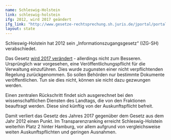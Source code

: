 ```yaml
---
name: Schleswig-Holstein
link: schleswig-holstein
ifg: 2012, wird 2017 geändert
ifg_link: "http://www.gesetze-rechtsprechung.sh.juris.de/jportal/portal/t/gx/page/bsshoprod.psml?pid=Dokumentanzeige&showdoccase=1&js_peid=Trefferliste&documentnumber=1&numberofresults=1&fromdoctodoc=yes&doc.id=jlr-InfoZGSHrahmen&doc.part=X&doc.price=0.0#focuspoint"
layout: state
---
```

Schleswig-Holstein hat 2012 sein „Informationszugangsgesetz“ (IZG-SH) verabschiedet.

Das Gesetz [wird 2017 verändert](http://www.landtag.ltsh.de/infothek/wahl18/drucks/5300/drucksache-18-5325.pdf) - allerdings nicht zum Besseren. Ursprünglich war vorgesehen, eine Veröffentlichungspflicht für die Verwaltung einzuführen. Dies wurde zugunsten einer nicht verpflichtenden Regelung zurückgenommen. So sollen Behörden nur bestimmte Dokumente veröffentlichen. Tun sie dies nicht, können sie nicht dazu gezwungen werden. 

Einen zentralen Rückschritt findet sich ausgerechnet bei den wissenschaftlichen Diensten des Landtags, die von den Fraktionen beauftragt
werden. Diese sind künftig von der Auskunftspflicht befreit.

Damit verliert das Gesetz des Jahres 2017 gegenüber dem Gesetz aus dem Jahr 2012 einen Punkt. Im Transparenzranking erreicht Schleswig-Holstein weiterhin Platz 2 hinter Hamburg, vor allem aufgrund von vergleichsweise weiten Auskunftspflichten und geringen Ausnahmen.

